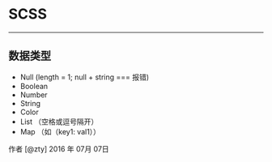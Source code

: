 # SCSS

---

## 数据类型

 - Null (length = 1; null + string === 报错)
 - Boolean
 - Number
 - String
 - Color
 - List （空格或逗号隔开）
 - Map （如（key1: val1））


 作者 [@zty]
 2016 年 07月 07日  